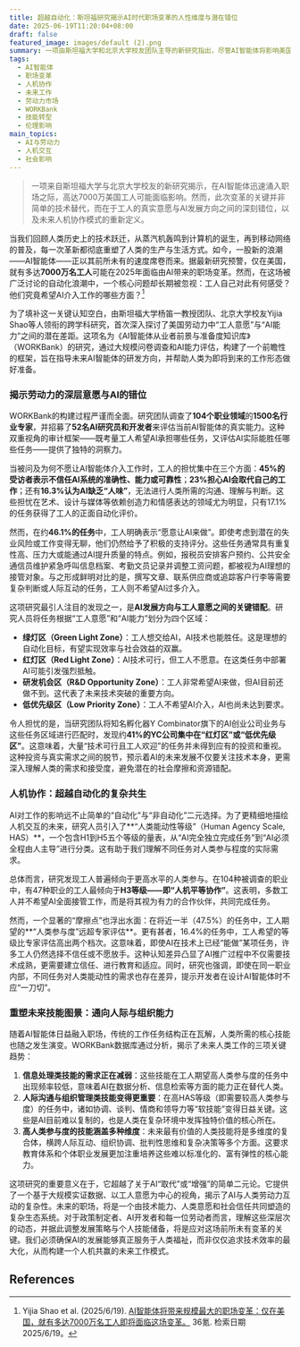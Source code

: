 ```yaml
---
title: 超越自动化：斯坦福研究揭示AI时代职场变革的人性维度与潜在错位
date: 2025-06-19T11:20:04+08:00
draft: false
featured_image: images/default (2).png
summary: 一项由斯坦福大学和北京大学校友团队主导的新研究指出，尽管AI智能体将影响美国7000万工人，但其真正挑战在于技术发展与工人意愿之间的严重错位，以及对人机协作模式的理解不足。研究发现，工人普遍希望AI承担重复性任务，但对高人类能动性任务表现出更强的掌控欲；同时，当前的AI投资并未优先关注那些工人与技术均接受的领域，并预示未来职场对人际沟通与组织管理技能的需求将大幅提升。
tags: 
  - AI智能体
  - 职场变革
  - 人机协作
  - 未来工作
  - 劳动力市场
  - WORKBank
  - 技能转型
  - 伦理影响
main_topics: 
  - AI与劳动力
  - 人机交互
  - 社会影响
---
```


> 一项来自斯坦福大学与北京大学校友的新研究揭示，在AI智能体迅速涌入职场之际，高达7000万美国工人可能面临影响。然而，此次变革的关键并非简单的技术替代，而在于工人的真实意愿与AI发展方向之间的深刻错位，以及未来人机协作模式的重新定义。

当我们回顾人类历史上的技术跃迁，从蒸汽机轰鸣到计算机的诞生，再到移动网络的普及，每一次革新都彻底重塑了人类的生产与生活方式。如今，一股新的浪潮——AI智能体——正以其前所未有的速度席卷而来。据最新研究预警，仅在美国，就有多达**7000万名工人**可能在2025年面临由AI带来的职场变革。然而，在这场被广泛讨论的自动化浪潮中，一个核心问题却长期被忽视：工人自己对此有何感受？他们究竟希望AI介入工作的哪些方面？[^1]

为了填补这一关键认知空白，由斯坦福大学杨笛一教授团队、北京大学校友Yijia Shao等人领衔的跨学科研究，首次深入探讨了美国劳动力中“工人意愿”与“AI能力”之间的潜在差距。这项名为《AI智能体从业者前景与准备度知识库》（WORKBank）的研究，通过大规模问卷调查和AI能力评估，构建了一个前瞻性的框架，旨在指导未来AI智能体的研发方向，并帮助人类为即将到来的工作形态做好准备。

### 揭示劳动力的深层意愿与AI的错位

WORKBank的构建过程严谨而全面。研究团队调查了**104个职业领域**的**1500名行业专家**，并招募了**52名AI研究员和开发者**来评估当前AI智能体的真实能力。这种双重视角的审计框架——既考量工人希望AI承担哪些任务，又评估AI实际能胜任哪些任务——提供了独特的洞察力。

当被问及为何不愿让AI智能体介入工作时，工人的担忧集中在三个方面：**45%**的受访者表示**不信任AI系统的准确性、能力或可靠性**；**23%**担心AI会**取代自己的工作**；还有**16.3%**认为AI**缺乏“人味”**，无法进行人类所需的沟通、理解与判断。这些担忧在艺术、设计与媒体等依赖创造力和情感表达的领域尤为明显，只有17.1%的任务获得了工人的正面自动化评价。

然而，在约**46.1%的任务**中，工人明确表示“愿意让AI来做”。即使考虑到潜在的失业风险或工作变得无聊，他们仍然给予了积极的支持评分。这些任务通常具有重复性高、压力大或能通过AI提升质量的特点。例如，报税员安排客户预约、公共安全通信员维护紧急呼叫信息档案、考勤文员记录并调整工资问题，都被视为AI理想的接管对象。与之形成鲜明对比的是，撰写文章、联系供应商或追踪客户行李等需要复杂判断或人际互动的任务，工人则不希望AI过多介入。

这项研究最引人注目的发现之一，是**AI发展方向与工人意愿之间的关键错配**。研究人员将任务根据“工人意愿”和“AI能力”划分为四个区域：

*   **绿灯区（Green Light Zone）**：工人想交给AI，AI技术也能胜任。这是理想的自动化目标，有望实现效率与社会效益的双赢。
*   **红灯区（Red Light Zone）**：AI技术可行，但工人不愿意。在这类任务中部署AI可能引发强烈抵触。
*   **研发机会区（R&D Opportunity Zone）**：工人非常希望AI来做，但AI目前还做不到。这代表了未来技术突破的重要方向。
*   **低优先级区（Low Priority Zone）**：工人不希望AI介入，AI也尚未达到要求。

令人担忧的是，当研究团队将知名孵化器Y Combinator旗下的AI创业公司业务与这些任务区域进行匹配时，发现约**41%的YC公司集中在“红灯区”或“低优先级区”**。这意味着，大量“技术可行且工人欢迎”的任务并未得到应有的投资和重视。这种投资与真实需求之间的脱节，预示着AI的未来发展不仅要关注技术本身，更需深入理解人类的需求和接受度，避免潜在的社会摩擦和资源错配。

### 人机协作：超越自动化的复杂共生

AI对工作的影响远不止简单的“自动化”与“非自动化”二元选择。为了更精细地描绘人机交互的未来，研究人员引入了**“人类能动性等级”（Human Agency Scale, HAS）**，一个包含H1到H5五个等级的量表，从“AI完全独立完成任务”到“AI必须全程由人主导”进行分类。这有助于我们理解不同任务对人类参与程度的实际需求。

总体而言，研究发现工人普遍倾向于更高水平的人类参与。在104种被调查的职业中，有47种职业的工人最倾向于**H3等级——即“人机平等协作”**。这表明，多数工人并不希望AI全面接管工作，而是将其视为有力的合作伙伴，共同完成任务。

然而，一个显著的“摩擦点”也浮出水面：在将近一半（47.5%）的任务中，工人期望的**“人类参与度”远超专家评估**。更有甚者，16.4%的任务中，工人希望的等级比专家评估高出两个档次。这意味着，即使AI在技术上已经“能做”某项任务，许多工人仍然选择不信任或不愿放手。这种认知差异凸显了AI推广过程中不仅需要技术成熟，更需要建立信任、进行教育和适应。同时，研究也强调，即使在同一职业内部，不同任务对人类能动性的需求也存在差异，提示开发者在设计AI智能体时不应“一刀切”。

### 重塑未来技能图景：通向人际与组织能力

随着AI智能体日益融入职场，传统的工作任务结构正在瓦解，人类所需的核心技能也随之发生演变。WORKBank数据库通过分析，揭示了未来人类工作的三项关键趋势：

1.  **信息处理类技能的需求正在减弱**：这些技能在工人期望高人类参与度的任务中出现频率较低，意味着AI在数据分析、信息检索等方面的能力正在替代人类。
2.  **人际沟通与组织管理类技能变得更重要**：在高HAS等级（即需要较高人类参与度）的任务中，诸如协调、谈判、情商和领导力等“软技能”变得日益关键。这些是AI目前难以复制的，也是人类在复杂环境中发挥独特价值的核心所在。
3.  **高人类参与度的技能涵盖多种维度**：未来最有价值的人类技能将是多维度的复合体，横跨人际互动、组织协调、批判性思维和复杂决策等多个方面。这要求教育体系和个体职业发展更加注重培养这些难以标准化的、富有弹性的核心能力。

这项研究的重要意义在于，它超越了关于AI“取代”或“增强”的简单二元论。它提供了一个基于大规模实证数据、以工人意愿为中心的视角，揭示了AI与人类劳动力互动的复杂性。未来的职场，将是一个由技术能力、人类意愿和社会信任共同塑造的复杂生态系统。对于政策制定者、AI开发者和每一位劳动者而言，理解这些深层次的动态，并据此调整发展策略与个人技能储备，将是应对这场前所未有变革的关键。我们必须确保AI的发展能够真正服务于人类福祉，而非仅仅追求技术效率的最大化，从而构建一个人机共赢的未来工作模式。

## References

[^1]: Yijia Shao et al. (2025/6/19). [AI智能体将带来规模最大的职场变革：仅在美国，就有多达7000万名工人即将面临这场变革。](https://www.36kr.com/p/3342766072592646) 36氪. 检索日期2025/6/19。
[^2]: Yijia Shao, Humishka Zope, Yucheng Jiang, Diyi Yang, David Nguyen, Erik Brynjolfsson, Jiaxin Pei (2025/6/6). [Work & Organizations Knowledge Bank (WORKBank): A Framework for Auditing Worker Preferences and AI Capabilities](https://arxiv.org/abs/2506.06576). arXiv. 检索日期2025/6/19。
[^3]: Future of Work SALT Lab at Stanford (2025/6/19). [Future of Work SALT Lab](https://futureofwork.saltlab.stanford.edu/). 检索日期2025/6/19。
[^4]: OpenAI (2023/3/15). [GPTs are GPTs: An Early Look at the Labor Market Impact of Large Language Models](https://arxiv.org/abs/2303.10130). arXiv. 检索日期2025/6/19。
[^5]: Anthropic (2025/3/1). [An Early Look at the Job Market Impact of Large Language Models](https://arxiv.org/abs/2503.04761). arXiv. 检索日期2025/6/19。
[^6]: EchoShao8899 (2025/6/19). [https://x.com/EchoShao8899/status/1933178209484603725](https://x.com/EchoShao8899/status/1933178209484603725). X. 检索日期2025/6/19。
[^7]: Yijia Shao (2025/6/19). [https://www.linkedin.com/feed/update/urn:li:activity:7338949272769282053/](https://www.linkedin.com/feed/update/urn:li:activity:7338949272769282053/). LinkedIn. 检索日期2025/6/19。
